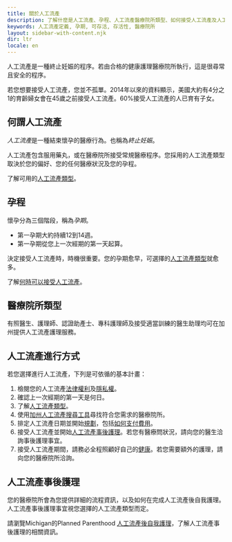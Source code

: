 ```yaml
---
title: 關於人工流產
description: 了解什麼是人工流產、孕程、人工流產醫療院所類型、如何接受人工流產及人工流產事後護理。
keywords: 人工流產定義, 孕期, 可存活, 存活性, 醫療院所
layout: sidebar-with-content.njk
dir: ltr
locale: en
---
```

人工流產是一種終止妊娠的程序。若由合格的健康護理醫療院所執行，這是很尋常且安全的程序。

若您想要接受人工流產，您並不孤單。2014年以來的資料顯示，美國大約有4分之1的育齡婦女會在45歲之前接受人工流產。60%接受人工流產的人已育有子女。

## 何謂人工流產

*人工流產*是一種結束懷孕的醫療行為。也稱為*終止妊娠*。

人工流產包含服用藥丸，或在醫療院所接受常規醫療程序。您採用的人工流產類型取決於您的偏好、您的任何醫療狀況及您的孕程。

了解可用的[人工流產類型](/getting-an-abortion/types-of-abortion/)。

## 孕程

懷孕分為三個階段，稱為*孕期*。

- 第一孕期大約持續12到14週。
- 第一孕期從您上一次經期的第一天起算。

決定接受人工流產時，時機很重要。您的孕期愈早，可選擇的[人工流產類型](/getting-an-abortion/types-of-abortion/)就愈多。

了解[何時可以接受人工流產](/your-rights/your-legal-right-to-an-abortion/)。

## 醫療院所類型

有照醫生、護理師、認證助產士、專科護理師及接受適當訓練的醫生助理均可在加州提供人工流產護理服務。

## 人工流產進行方式

若您選擇進行人工流產，下列是可依循的基本計畫：

1. 檢閱您的人工流產[法律權利](/your-rights/your-legal-right-to-an-abortion/)及[隱私權](/your-rights/your-privacy/)。
2. 確認上一次經期的第一天是何日。
3. 了解[人工流產類型](/getting-an-abortion/types-of-abortion/)。
4. 使用[加州人工流產搜尋工具](/find-a-provider/)尋找符合您需求的醫療院所。
5. 排定人工流產日期並開始[規劃](/getting-an-abortion/planning/)，包括[如何支付費用](/getting-an-abortion/how-to-pay-for-an-abortion/)。
6. 接受人工流產並開始[人工流產事後護理](#abortion-aftercare)。若您有醫療問狀況，請向您的醫生洽詢事後護理事宜。
7. 接受人工流產期間，請務必全程照顧好自己的[健康](/support/health-and-wellness/)。若您需要額外的護理，請向您的醫療院所洽詢。

## 人工流產事後護理

您的醫療院所會為您提供詳細的流程資訊，以及如何在完成人工流產後自我護理。人工流產事後護理事宜視您選擇的人工流產類型而定。

請瀏覽Michigan的Planned Parenthood [人工流產後自我護理](https://www.plannedparenthood.org/planned-parenthood-michigan/healthcare/abortion-services/caring-for-yourself-after-an-abortion)，了解人工流產事後護理的相關資訊。
